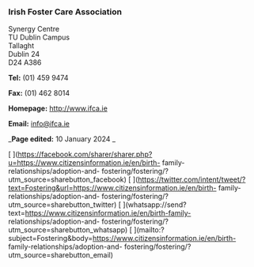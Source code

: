 ###  Irish Foster Care Association

Synergy Centre  
TU Dublin Campus  
Tallaght  
Dublin 24  
D24 A386

**Tel:** (01) 459 9474

**Fax:** (01) 462 8014

**Homepage:** [ http://www.ifca.ie ](http://www.ifca.ie)

**Email:** [ info@ifca.ie ](mailto:info@ifca.ie)

_**Page edited:** 10 January 2024 _

[
](https://facebook.com/sharer/sharer.php?u=https://www.citizensinformation.ie/en/birth-
family-relationships/adoption-and-
fostering/fostering/?utm_source=sharebutton_facebook) [
](https://twitter.com/intent/tweet/?text=Fostering&url=https://www.citizensinformation.ie/en/birth-
family-relationships/adoption-and-
fostering/fostering/?utm_source=sharebutton_twitter) [
](whatsapp://send?text=https://www.citizensinformation.ie/en/birth-family-
relationships/adoption-and-
fostering/fostering/?utm_source=sharebutton_whatsapp) [
](mailto:?subject=Fostering&body=https://www.citizensinformation.ie/en/birth-
family-relationships/adoption-and-
fostering/fostering/?utm_source=sharebutton_email) [ ](javascript:void\(0\))

